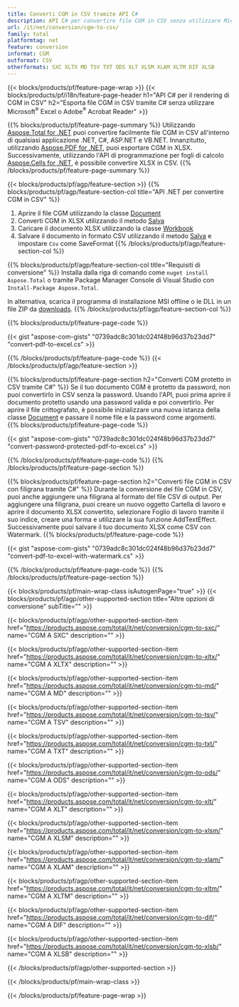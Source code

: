 ```yaml
---
title: Converti CGM in CSV tramite API C#
description: API C# per convertire file CGM in CSV senza utilizzare Microsoft Excel o Adobe Reader
url: /it/net/conversion/cgm-to-csv/
family: total
platformtag: net
feature: conversion
informat: CGM
outformat: CSV
otherformats: SXC XLTX MD TSV TXT ODS XLT XLSM XLAM XLTM DIF XLSB
---
```

{{< blocks/products/pf/feature-page-wrap >}}
{{< blocks/products/pf/i18n/feature-page-header h1="API C# per il rendering di CGM in CSV" h2="Esporta file CGM in CSV tramite C# senza utilizzare Microsoft<sup>&reg;</sup> Excel o Adobe<sup>&reg;</sup> Acrobat Reader" >}}

{{% blocks/products/pf/feature-page-summary %}}
Utilizzando [Aspose.Total for .NET](https://products.aspose.com/total/net/) puoi convertire facilmente file CGM in CSV all'interno di qualsiasi applicazione .NET, C#, ASP.NET e VB.NET. Innanzitutto, utilizzando [Aspose.PDF for .NET](https://products.aspose.com/pdf/net/), puoi esportare CGM in XLSX. Successivamente, utilizzando l'API di programmazione per fogli di calcolo [Aspose.Cells for .NET](https://products.aspose.com/cells/net/), è possibile convertire XLSX in CSV.
{{% /blocks/products/pf/feature-page-summary  %}}

{{< blocks/products/pf/agp/feature-section >}}
{{% blocks/products/pf/agp/feature-section-col title="API .NET per convertire CGM in CSV" %}}
1. Aprire il file CGM utilizzando la classe [Document](https://apiference.aspose.com/pdf/net/aspose.pdf/document)
2. Converti CGM in XLSX utilizzando il metodo [Salva](https://apiference.aspose.com/pdf/net/aspose.pdf.document/save/methods/5)
3. Caricare il documento XLSX utilizzando la classe [Workbook](https://apiference.aspose.com/cells/net/aspose.cells/workbook)
4. Salvare il documento in formato CSV utilizzando il metodo [Salva](https://apiference.aspose.com/cells/net/aspose.cells.workbook/save/methods/4) e impostare `Csv` come SaveFormat
{{% /blocks/products/pf/agp/feature-section-col %}}

{{% blocks/products/pf/agp/feature-section-col title="Requisiti di conversione" %}}
Installa dalla riga di comando come ```nuget install Aspose.Total``` o tramite Package Manager Console di Visual Studio con ```Install-Package Aspose.Total```.

In alternativa, scarica il programma di installazione MSI offline o le DLL in un file ZIP da [downloads](https://downloads.aspose.com/total/net).
{{% /blocks/products/pf/agp/feature-section-col %}}

{{% blocks/products/pf/feature-page-code %}}

{{< gist "aspose-com-gists" "0739adc8c301dc024f48b96d37b23dd7" "convert-pdf-to-excel.cs" >}}

{{% /blocks/products/pf/feature-page-code %}}
{{< /blocks/products/pf/agp/feature-section >}}

{{% blocks/products/pf/feature-page-section  h2="Converti CGM protetto in CSV tramite C#" %}}
Se il tuo documento CGM è protetto da password, non puoi convertirlo in CSV senza la password. Usando l'API, puoi prima aprire il documento protetto usando una password valida e poi convertirlo. Per aprire il file crittografato, è possibile inizializzare una nuova istanza della classe [Document](https://apiference.aspose.com/pdf/net/aspose.pdf/document) e passare il nome file e la password come argomenti.  
{{% blocks/products/pf/feature-page-code %}}

{{< gist "aspose-com-gists" "0739adc8c301dc024f48b96d37b23dd7" "convert-password-protected-pdf-to-excel.cs" >}}
{{% /blocks/products/pf/feature-page-code  %}}
{{% /blocks/products/pf/feature-page-section %}}

{{% blocks/products/pf/feature-page-section  h2="Converti file CGM in CSV con filigrana tramite C#" %}}
Durante la conversione del file CGM in CSV, puoi anche aggiungere una filigrana al formato del file CSV di output. Per aggiungere una filigrana, puoi creare un nuovo oggetto Cartella di lavoro e aprire il documento XLSX convertito, selezionare Foglio di lavoro tramite il suo indice, creare una forma e utilizzare la sua funzione AddTextEffect. Successivamente puoi salvare il tuo documento XLSX come CSV con Watermark. 
{{% blocks/products/pf/feature-page-code %}}

{{< gist "aspose-com-gists" "0739adc8c301dc024f48b96d37b23dd7" "convert-pdf-to-excel-with-watermark.cs" >}}
{{% /blocks/products/pf/feature-page-code  %}}
{{% /blocks/products/pf/feature-page-section %}}

{{< blocks/products/pf/main-wrap-class isAutogenPage="true" >}}
{{< blocks/products/pf/agp/other-supported-section title="Altre opzioni di conversione" subTitle="" >}}

{{< blocks/products/pf/agp/other-supported-section-item href="https://products.aspose.com/total/it/net/conversion/cgm-to-sxc/" name="CGM A SXC" description="" >}}

{{< blocks/products/pf/agp/other-supported-section-item href="https://products.aspose.com/total/it/net/conversion/cgm-to-xltx/" name="CGM A XLTX" description="" >}}

{{< blocks/products/pf/agp/other-supported-section-item href="https://products.aspose.com/total/it/net/conversion/cgm-to-md/" name="CGM A MD" description="" >}}

{{< blocks/products/pf/agp/other-supported-section-item href="https://products.aspose.com/total/it/net/conversion/cgm-to-tsv/" name="CGM A TSV" description="" >}}

{{< blocks/products/pf/agp/other-supported-section-item href="https://products.aspose.com/total/it/net/conversion/cgm-to-txt/" name="CGM A TXT" description="" >}}

{{< blocks/products/pf/agp/other-supported-section-item href="https://products.aspose.com/total/it/net/conversion/cgm-to-ods/" name="CGM A ODS" description="" >}}

{{< blocks/products/pf/agp/other-supported-section-item href="https://products.aspose.com/total/it/net/conversion/cgm-to-xlt/" name="CGM A XLT" description="" >}}

{{< blocks/products/pf/agp/other-supported-section-item href="https://products.aspose.com/total/it/net/conversion/cgm-to-xlsm/" name="CGM A XLSM" description="" >}}

{{< blocks/products/pf/agp/other-supported-section-item href="https://products.aspose.com/total/it/net/conversion/cgm-to-xlam/" name="CGM A XLAM" description="" >}}

{{< blocks/products/pf/agp/other-supported-section-item href="https://products.aspose.com/total/it/net/conversion/cgm-to-xltm/" name="CGM A XLTM" description="" >}}

{{< blocks/products/pf/agp/other-supported-section-item href="https://products.aspose.com/total/it/net/conversion/cgm-to-dif/" name="CGM A DIF" description="" >}}

{{< blocks/products/pf/agp/other-supported-section-item href="https://products.aspose.com/total/it/net/conversion/cgm-to-xlsb/" name="CGM A XLSB" description="" >}}



{{< /blocks/products/pf/agp/other-supported-section >}}

{{< /blocks/products/pf/main-wrap-class >}}

{{< /blocks/products/pf/feature-page-wrap >}}